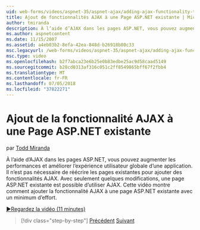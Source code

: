 ```yaml
---
uid: web-forms/videos/aspnet-35/aspnet-ajax/adding-ajax-functionality-to-an-existing-aspnet-page
title: Ajout de fonctionnalités AJAX à une Page ASP.NET existante | Microsoft Docs
author: tmiranda
description: À l’aide d’AJAX dans les pages ASP.NET, vous pouvez augmenter les performances et améliorer l’expérience utilisateur globale d’une application. Il n’est pas nécessaire de réécrire les pages existantes...
ms.author: aspnetcontent
ms.date: 11/15/2007
ms.assetid: a4eb03b2-8efa-42ea-848d-b26918b80c33
msc.legacyurl: /web-forms/videos/aspnet-35/aspnet-ajax/adding-ajax-functionality-to-an-existing-aspnet-page
msc.type: video
ms.openlocfilehash: b2f7abca23e6b25e0b83edbe25ac9d58caad5149
ms.sourcegitcommit: b28cd0313af316c051c2ff8549865bff67f2fbb4
ms.translationtype: MT
ms.contentlocale: fr-FR
ms.lasthandoff: 07/05/2018
ms.locfileid: "37822271"
---
```

<a name="adding-ajax-functionality-to-an-existing-aspnet-page"></a>Ajout de la fonctionnalité AJAX à une Page ASP.NET existante
====================
par [Todd Miranda](https://github.com/tmiranda)

À l’aide d’AJAX dans les pages ASP.NET, vous pouvez augmenter les performances et améliorer l’expérience utilisateur globale d’une application. Il n’est pas nécessaire de réécrire les pages existantes pour ajouter des fonctionnalités AJAX. Avec seulement quelques modifications, une page ASP.NET existante est possible d’utiliser AJAX. Cette vidéo montre comment ajouter la fonctionnalité AJAX à une page ASP.NET existante avec un minimum d’effort.

[&#9654;Regardez la vidéo (11 minutes)](https://channel9.msdn.com/Blogs/ASP-NET-Site-Videos/adding-ajax-functionality-to-an-existing-aspnet-page)

> [!div class="step-by-step"]
> [Précédent](aspnet-ajax-support-in-visual-studio-2008.md)
> [Suivant](creating-and-using-an-ajax-enabled-web-service-in-a-web-site.md)
